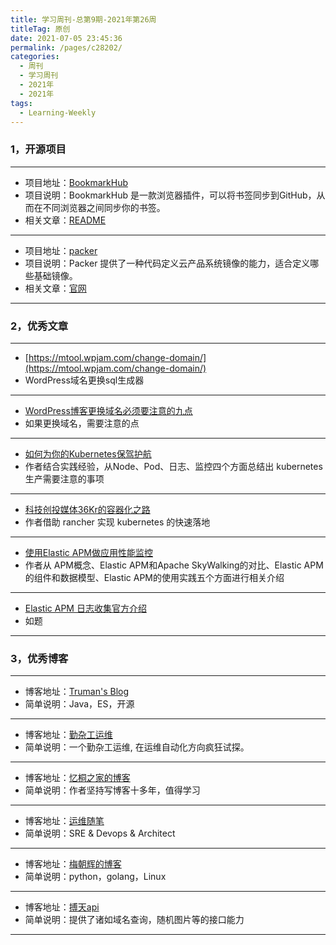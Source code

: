 ```yaml
---
title: 学习周刊-总第9期-2021年第26周
titleTag: 原创
date: 2021-07-05 23:45:36
permalink: /pages/c28202/
categories:
  - 周刊
  - 学习周刊
  - 2021年
  - 2021年
tags:
  - Learning-Weekly
---
```


### **1，开源项目**

------

- 项目地址：[BookmarkHub](https://github.com/dudor/BookmarkHub)
- 项目说明：BookmarkHub 是一款浏览器插件，可以将书签同步到GitHub，从而在不同浏览器之间同步你的书签。
- 相关文章：[README](https://github.com/dudor/BookmarkHub/blob/main/README_cn.md)

----

- 项目地址：[packer](https://github.com/hashicorp/packer)
- 项目说明：Packer 提供了一种代码定义云产品系统镜像的能力，适合定义哪些基础镜像。
- 相关文章：[官网](https://www.packer.io/)

------

### **2，优秀文章**

------

- [https://mtool.wpjam.com/change-domain/](https://mtool.wpjam.com/change-domain/)
- WordPress域名更换sql生成器

----

- [WordPress博客更换域名必须要注意的九点](http://www.netpc.com.cn/213.html)
- 如果更换域名，需要注意的点

---

- [如何为你的Kubernetes保驾护航](https://mp.weixin.qq.com/s/NGadhltif_xWnuLdmFCZIw)
- 作者结合实践经验，从Node、Pod、日志、监控四个方面总结出 kubernetes 生产需要注意的事项

---

- [科技创投媒体36Kr的容器化之路](https://www.rancher.cn/blog/2021/2021-01-28-containerization-way-of-36kr/)
- 作者借助 rancher 实现 kubernetes 的快速落地

---

- [使用Elastic APM做应用性能监控](https://cloud.tencent.com/developer/article/1543781)
- 作者从 APM概念、Elastic APM和Apache SkyWalking的对比、Elastic APM的组件和数据模型、Elastic APM的使用实践五个方面进行相关介绍

---

- [Elastic APM 日志收集官方介绍](https://www.elastic.co/guide/en/apm/agent/java/current/log-correlation.html#log-correlation-ingest)
- 如题

------

### **3，优秀博客**

------

- 博客地址：[Truman's Blog](http://trumandu.github.io/)
- 简单说明：Java，ES，开源

----

- 博客地址：[勤杂工运维](https://www.cqops.club/)
- 简单说明：一个勤杂工运维, 在运维自动化方向疯狂试探。

----

- 博客地址：[忆桐之家的博客](http://hongyitong.github.io/)
- 简单说明：作者坚持写博客十多年，值得学习

----

- 博客地址：[运维随笔](https://wandouduoduo.github.io/)
- 简单说明：SRE & Devops & Architect

----

- 博客地址：[梅朝辉的博客](https://hellogitlab.com)
- 简单说明：python，golang，Linux

---

- 博客地址：[搏天api](https://api.btstu.cn/)
- 简单说明：提供了诸如域名查询，随机图片等的接口能力

------